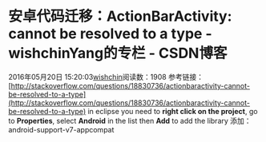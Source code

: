 # 安卓代码迁移：ActionBarActivity: cannot be resolved to a type - wishchinYang的专栏 - CSDN博客
2016年05月20日 15:20:03[wishchin](https://me.csdn.net/wishchin)阅读数：1908
参考链接：[http://stackoverflow.com/questions/18830736/actionbaractivity-cannot-be-resolved-to-a-type](http://stackoverflow.com/questions/18830736/actionbaractivity-cannot-be-resolved-to-a-type)
in eclipse you need to **right click on the project**, go to **Properties**, select **Android** in the list then **Add** to add the library
添加：android-support-v7-appcompat
